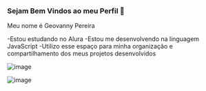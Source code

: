 ### Sejam Bem Vindos ao meu Perfil 🖤

Meu nome é Geovanny Pereira

-Estou estudando no Alura
-Estou me desenvolvendo na linguagem JavaScript
-Utilizo esse espaço para minha organização e compartilhamento dos meus projetos desenvolvidos

 ![image](https://github.com/user-attachments/assets/4724727a-e191-4558-b686-6612983ed018)

![image](https://github.com/user-attachments/assets/d2b008e8-6f4d-4123-9bca-3bd8058bede8)
